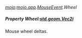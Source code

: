 _[mojo](../../modules/mojo/mojo-module.md):[mojo.app](../../modules/mojo/mojo-app.md).[MouseEvent](../../modules/mojo/mojo-app-mouseevent.md).Wheel_
##### Property Wheel:[std.geom.Vec2i](../../modules/std/std-geom-vec2i.md)
Mouse wheel deltas.
